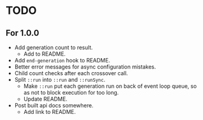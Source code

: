 # TODO

## For 1.0.0
- Add generation count to result.
    - Add to README.
- Add `end-generation` hook to README.
- Better error messages for async configuration mistakes.
- Child count checks after each crossover call.
- Split `::run` into `::run` and `::runSync`.
    - Make `::run` put each generation run on back of event loop queue, so as
      not to block execution for too long.
    - Update README.
- Post built api docs somewhere.
    - Add link to README.
